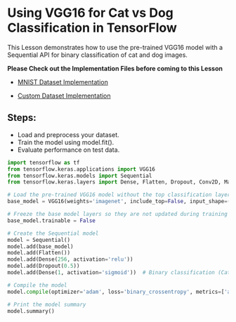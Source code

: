 # Using VGG16 for Cat vs Dog Classification in TensorFlow

This Lesson demonstrates how to use the pre-trained VGG16 model with a Sequential API for binary classification of cat and dog images.

**Please Check out the Implementation Files before coming to this Lesson**

- [MNIST Dataset Implementation](CNN_MNIST_dataset.md)

- [Custom Dataset Implementation](CNN_custom_dataset.md)

## Steps:
- Load and preprocess your dataset.
- Train the model using model.fit().
- Evaluate performance on test data.



```python
import tensorflow as tf
from tensorflow.keras.applications import VGG16
from tensorflow.keras.models import Sequential
from tensorflow.keras.layers import Dense, Flatten, Dropout, Conv2D, MaxPooling2D

# Load the pre-trained VGG16 model without the top classification layers
base_model = VGG16(weights='imagenet', include_top=False, input_shape=(224, 224, 3))

# Freeze the base model layers so they are not updated during training
base_model.trainable = False

# Create the Sequential model
model = Sequential()
model.add(base_model)
model.add(Flatten())
model.add(Dense(256, activation='relu'))
model.add(Dropout(0.5))
model.add(Dense(1, activation='sigmoid'))  # Binary classification (Cat vs Dog)

# Compile the model
model.compile(optimizer='adam', loss='binary_crossentropy', metrics=['accuracy'])

# Print the model summary
model.summary()
```